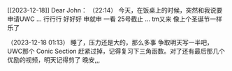 [[2023-12-18]]
Dear John：
  （22:14）
    今天，在饭桌上的时候，突然和我说要申请UWC
    ...
    行行行
    好好好
    申就申
    一看
    25号截止
    ...
    tm又来
    像上个圣诞节一样
    乐了


  （2023-12-18 01:13）
  睡了，压力还是大的，那么多事
  争取明天写一半吧，UWC那个
  Conic Section 赶紧过掉，记得复习下三角函数。对了还有最后那几个优励的视频，明天记得剪了
  晚安,,,
  